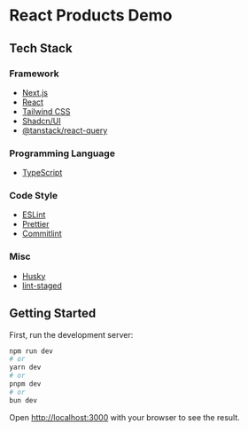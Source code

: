 # React Products Demo

## Tech Stack

### Framework

- [Next.js](https://nextjs.org)
- [React](https://react.dev)
- [Tailwind CSS](https://tailwindcss.com)
- [Shadcn/UI](https://ui.shadcn.com)
- [@tanstack/react-query](https://tanstack.com/query)

### Programming Language

- [TypeScript](https://www.typescriptlang.org)

### Code Style

- [ESLint](https://eslint.org)
- [Prettier](https://prettier.io)
- [Commitlint](https://commitlint.js.org)

### Misc

- [Husky](https://typicode.github.io/husky)
- [lint-staged](https://github.com/lint-staged/lint-staged)

## Getting Started

First, run the development server:

```bash
npm run dev
# or
yarn dev
# or
pnpm dev
# or
bun dev
```

Open [http://localhost:3000](http://localhost:3000) with your browser to see the result.
